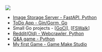 
<img src="https://img.shields.io/badge/GitHub-100000?style=for-the-badge&logo=github&logoColor=white">

- [Image Storage Server - FastAPI, Python](https://github.com/ebsouza/ImageStorage)
- [ToDo App - Gin/Gorm, Go](https://github.com/ebsouza/todo-app)
- Small Go projects - [[GoCI](https://github.com/ebsouza/go-code/tree/main/goci)], [[FSWalk](https://github.com/ebsouza/go-code/tree/main/fswalk)]
- [Reddit(Old) - Webcrawler, Python ](https://github.com/ebsouza/subreddit_crawler)
- [Q&A game - Python](https://github.com/ebsouza/PythonGame)
- [My first Game - Game Make Studio](https://github.com/ebsouza/SimonsNightmare)
